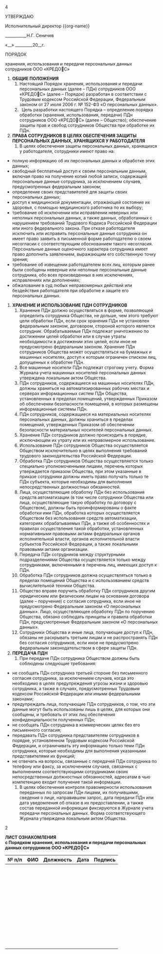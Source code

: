 ﻿4

УТВЕРЖДАЮ

Исполнительный директор {{org-name}}

\_\_\_\_\_\_\_\_\_\_\_Н.Г. Сеничев

«\_\_» \_\_\_\_\_\_\_\_\_20\_\_г.

ПОРЯДОК

хранения, использования и передачи персональных данных сотрудников ООО «КРЕДОС»

1. **ОБЩИЕ ПОЛОЖЕНИЯ**
   1. Настоящий Порядок хранения, использования и передачи персональных данных (далее – ПДн) сотрудников ООО «КРЕДОС» (далее – Порядок) разработан в соответствии с Трудовым кодексом Российской Федерации, Федеральным законом от 27 июля 2006 г. № 152-ФЗ «О персональных данных».
   1. ` `Цель разработки настоящего Порядка – определение порядка обработки (хранения, использования, передачи) ПДн сотрудников ООО «КРЕДОС» (далее – Общество); обеспечение защиты прав и свобод сотрудников Общества при обработке их ПДн.
1. **ПРАВА СОТРУДНИКОВ В ЦЕЛЯХ ОБЕСПЕЧЕНИЯ ЗАЩИТЫ ПЕРСОНАЛЬНЫХ ДАННЫХ, ХРАНЯЩИХСЯ У РАБОТОДАТЕЛЯ**
   1. В целях обеспечения защиты персональных данных, хранящихся у работодателя, сотрудники имеют право на:
- полную информацию об их персональных данных и обработке этих данных;
- свободный бесплатный доступ к своим персональным данным, включая право на получение копий любой записи, содержащей персональные данные сотрудника, за исключением случаев, предусмотренных федеральным законом;
- определение своих представителей для защиты своих персональных данных;
- доступ к медицинской документации, отражающей состояние их здоровья, с помощью медицинского работника по их выбору;
- требование об исключении или исправлении неверных или неполных персональных данных, а также данных, обработанных с нарушением требований Трудового Кодекса Российской Федерации или иного федерального закона. При отказе работодателя исключить или исправить персональные данные сотрудника он имеет право заявить в письменной форме работодателю о своем несогласии с соответствующим обоснованием такого несогласия. Персональные данные оценочного характера сотрудника имеет право дополнить заявлением, выражающим его собственную точку зрения;
- требование об извещении работодателем всех лиц, которым ранее были сообщены неверные или неполные персональные данные сотрудника, обо всех произведенных в них исключениях, исправлениях или дополнениях;
- обжалование в суд любых неправомерных действий или бездействия работодателя при обработке и защите его персональных данных.
1. **ХРАНЕНИЕ И ИСПОЛЬЗОВАНИЕ ПДН СОТРУДНИКОВ**
   1. Хранение ПДн должно осуществляться в форме, позволяющей определить сотрудника Общества, не дольше, чем этого требуют цели обработки ПДн, если срок хранения ПДн не установлен федеральным законом, договором, стороной которого является сотрудник. Обрабатываемые ПДн подлежат уничтожению по достижении целей обработки или в случае утраты необходимости в достижении этих целей, если иное не предусмотрено федеральным законом. Хранение ПДн сотрудников Общества может осуществляться на бумажных и машинных носителях, доступ к которым ограничен списком лиц, допущенных к обработке ПДн.
   1. Все машинные носители ПДн подлежат строгому учету. Форма Журнала учета машинных носителей персональных данных утверждена локальным актом Общества.
   1. ПДн сотрудников, содержащиеся на машинных носителях ПДн, должны храниться на автоматизированных рабочих местах и серверах информационных систем ПДн Общества, установленных в пределах помещений, утвержденных Приказом об обеспечении безопасности помещений, в которых размещены информационные системы ПДн.
   1. ПДн сотрудников, содержащиеся на материальных носителях персональных данных, должны храниться в пределах помещений, утвержденных Приказом об обеспечении безопасности материальных носителей персональных данных. 
   1. Хранение ПДн сотрудников должно происходить в порядке, исключающем их утрату или их неправомерное использование.
   1. Использование ПДн сотрудников Общества осуществляется Обществом исключительно в целях выполнения требований трудового законодательства Российской Федерации.
   1. Обработка ПДн сотрудников Общества осуществляется только специально уполномоченными лицами, перечень которых утверждается приказом Общества, при этом указанные в приказе сотрудники должны иметь право получать только те ПДн субъекта, которые необходимы для выполнения непосредственных должностных обязанностей.
   1. Лица, осуществляющие обработку ПДн без использования средств автоматизации (в том числе сотрудники Общества или лица, осуществляющие такую обработку по договору с Обществом), должны быть проинформированы о факте обработки ими ПДн, обработка которых осуществляется Обществом без использования средств автоматизации, категориях обрабатываемых ПДн, а также об особенностях и правилах осуществления такой обработки, установленных нормативными правовыми актами федеральных органов исполнительной власти, органов исполнительной власти субъектов Российской Федерации, а также локальными правовыми актами организации.
   1. Передача ПДн сотрудников между структурными подразделениями Общества осуществляется только между сотрудниками, включенными в перечень лиц, имеющих доступ к ПДн.
   1. Обработка ПДн сотрудников должна осуществляться только в пределах помещений Общества и с использованием средств вычислительной техники Общества.
   1. Общество вправе поручить обработку ПДн сотрудников другим юридическим или физическим лицам на основании договора (далее – поручение) с согласия сотрудника, если иное не предусмотрено Федеральным законом «О персональных данных». Лицо, осуществляющее обработку ПДн по поручению Общества, обязано соблюдать принципы и правила обработки ПДн, предусмотренные Федеральным законом «О персональных данных». 
   1. Сотрудники Общества и иные лица, получающие доступ к ПДн, обязаны не раскрывать третьим лицам и не распространять ПДн без согласия сотрудников, если иное не предусмотрено федеральным законодательством в сфере защиты ПДн.
1. **ПЕРЕДАЧА ПДН**
   1. <a name="sub_8801"></a>При передаче ПДн сотрудника Обществом должны быть соблюдены следующие требования:
- не сообщать ПДн сотрудника третьей стороне без письменного согласия сотрудника, за исключением случаев, когда это необходимо в целях предупреждения угрозы жизни и здоровью сотрудника, а также в случаях, предусмотренных Трудовым кодексом Российской Федерации или иными федеральными законами; 
- предупреждать лица, получающие ПДн сотрудников, о том, что эти данные могут быть использованы лишь в целях, для которых они сообщены, и требовать от этих лиц обеспечения конфиденциальности полученных ПДн;
- не сообщать ПДн сотрудника в коммерческих целях без его письменного согласия;
- передавать ПДн сотрудника представителям сотрудников в порядке, установленном Трудовым кодексом Российской Федерации, и ограничивать эту информацию только теми ПДн сотрудника, которые необходимы для выполнения указанными представителями их функций;
- не отвечать на вопросы, связанные с передачей ПДн сотрудника по телефону или факсу, за исключением случаев, связанных с выполнением соответствующими сотрудниками своих непосредственных должностных обязанностей, адресатам в чью компетенцию входит получение такой информации.
  1. В целях обеспечения контроля правомерности использования переданных по запросам ПДн лицами, их получившими, сведения о лице, направившем запрос, дата передачи ПДн или дата уведомления об отказе в их предоставлении, а также состав переданной информации фиксируются в Журнале учета передачи персональных данных. Форма соответствующего Журнала утверждена локальным актом Общества.



2



**ЛИСТ ОЗНАКОМЛЕНИЯ\
с Порядком хранения, использования и передачи персональных данных сотрудников ООО «КРЕДО****С»**

|**№ п/п**|**ФИО**|**Должность**|**Дата**|**Подпись**|
| :-: | :-: | :-: | :-: | :-: |
||||||
||||||
||||||
||||||
||||||
||||||
||||||
||||||
||||||
||||||
||||||
||||||
||||||
||||||
||||||
||||||
||||||
||||||
||||||
||||||
||||||
||||||
||||||
||||||
||||||
||||||
||||||
||||||
||||||
||||||
||||||
||||||
||||||
||||||
||||||
||||||
||||||
||||||
||||||
||||||
||||||
||||||
||||||
||||||
||||||
||||||

